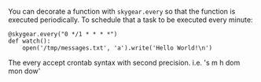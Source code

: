 You can decorate a function with `skygear.every` so that the function is
executed periodically. To schedule that a task to be executed every minute:

```
@skygear.every("0 */1 * * * *")
def watch():
    open('/tmp/messages.txt', 'a').write('Hello World!\n')
```

The every accept crontab syntax with second precision. i.e. 's m h  dom mon dow'
